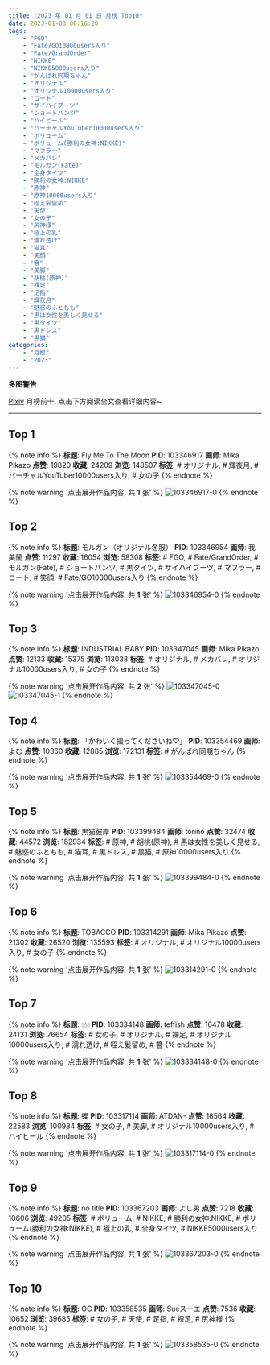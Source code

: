 ```yaml
---
title: "2023 年 01 月 01 日 月榜 Top10"
date: 2023-01-03 06:16:20
tags:
    - "FGO"
    - "Fate/GO10000users入り"
    - "Fate/GrandOrder"
    - "NIKKE"
    - "NIKKE5000users入り"
    - "がんばれ同期ちゃん"
    - "オリジナル"
    - "オリジナル10000users入り"
    - "コート"
    - "サイハイブーツ"
    - "ショートパンツ"
    - "ハイヒール"
    - "バーチャルYouTuber10000users入り"
    - "ボリューム"
    - "ボリューム(勝利の女神:NIKKE)"
    - "マフラー"
    - "メカバレ"
    - "モルガン(Fate)"
    - "全身タイツ"
    - "勝利の女神:NIKKE"
    - "原神"
    - "原神10000users入り"
    - "咥え髪留め"
    - "天使"
    - "女の子"
    - "尻神様"
    - "極上の乳"
    - "濡れ透け"
    - "猫耳"
    - "笑顔"
    - "簪"
    - "美脚"
    - "胡桃(原神)"
    - "裸足"
    - "足指"
    - "輝夜月"
    - "魅惑のふともも"
    - "黒は女性を美しく見せる"
    - "黒タイツ"
    - "黒ドレス"
    - "黒猫"
categories:
    - "月榜"
    - "2023"
---
```


<i class="fa fa-triangle-exclamation"></i>**多图警告**<i class="fa fa-triangle-exclamation"></i>

[Pixiv](https://www.pixiv.net/) 月榜前十, 点击下方阅读全文查看详细内容~

<!-- more -->

---

## Top 1

{% note info %}
**标题**: Fly Me To The Moon
**PID**: 103346917 **画师**: Mika Pikazo
**点赞**: 19820 **收藏**: 24209 **浏览**: 148507
**标签**: # オリジナル, # 輝夜月, # バーチャルYouTuber10000users入り, # 女の子
{% endnote %}

{% note warning '点击展开作品内容, 共 **1** 张' %}
![103346917-0](https://i.pixiv.re/img-original/img/2022/12/05/00/00/02/103346917_p0.png)
{% endnote %}

## Top 2

{% note info %}
**标题**: モルガン（オリジナル冬服）
**PID**: 103346954 **画师**: 我美蘭
**点赞**: 11297 **收藏**: 16054 **浏览**: 58308
**标签**: # FGO, # Fate/GrandOrder, # モルガン(Fate), # ショートパンツ, # 黒タイツ, # サイハイブーツ, # マフラー, # コート, # 笑顔, # Fate/GO10000users入り
{% endnote %}

{% note warning '点击展开作品内容, 共 **1** 张' %}
![103346954-0](https://i.pixiv.re/img-original/img/2022/12/05/00/00/07/103346954_p0.jpg)
{% endnote %}

## Top 3

{% note info %}
**标题**: INDUSTRIAL BABY
**PID**: 103347045 **画师**: Mika Pikazo
**点赞**: 12133 **收藏**: 15375 **浏览**: 113038
**标签**: # オリジナル, # メカバレ, # オリジナル10000users入り, # 女の子
{% endnote %}

{% note warning '点击展开作品内容, 共 **2** 张' %}
![103347045-0](https://i.pixiv.re/img-original/img/2022/12/05/00/00/17/103347045_p0.png)
![103347045-1](https://i.pixiv.re/img-original/img/2022/12/05/00/00/17/103347045_p1.png)
{% endnote %}

## Top 4

{% note info %}
**标题**: 「かわいく撮ってくださいね♡」
**PID**: 103354469 **画师**: よむ
**点赞**: 10360 **收藏**: 12885 **浏览**: 172131
**标签**: # がんばれ同期ちゃん
{% endnote %}

{% note warning '点击展开作品内容, 共 **1** 张' %}
![103354469-0](https://i.pixiv.re/img-original/img/2022/12/05/08/04/05/103354469_p0.png)
{% endnote %}

## Top 5

{% note info %}
**标题**: 黒猫彼岸
**PID**: 103399484 **画师**: torino
**点赞**: 32474 **收藏**: 44572 **浏览**: 182934
**标签**: # 原神, # 胡桃(原神), # 黒は女性を美しく見せる, # 魅惑のふともも, # 猫耳, # 黒ドレス, # 黒猫, # 原神10000users入り
{% endnote %}

{% note warning '点击展开作品内容, 共 **1** 张' %}
![103399484-0](https://i.pixiv.re/img-original/img/2022/12/07/00/00/12/103399484_p0.jpg)
{% endnote %}

## Top 6

{% note info %}
**标题**: TOBACCO
**PID**: 103314291 **画师**: Mika Pikazo
**点赞**: 21302 **收藏**: 26520 **浏览**: 135593
**标签**: # オリジナル, # オリジナル10000users入り, # 女の子
{% endnote %}

{% note warning '点击展开作品内容, 共 **1** 张' %}
![103314291-0](https://i.pixiv.re/img-original/img/2022/12/04/00/00/03/103314291_p0.png)
{% endnote %}

## Top 7

{% note info %}
**标题**: 💧💧💧
**PID**: 103334148 **画师**: teffish
**点赞**: 16478 **收藏**: 24131 **浏览**: 76654
**标签**: # 女の子, # オリジナル, # 裸足, # オリジナル10000users入り, # 濡れ透け, # 咥え髪留め, # 簪
{% endnote %}

{% note warning '点击展开作品内容, 共 **1** 张' %}
![103334148-0](https://i.pixiv.re/img-original/img/2022/12/04/17/40/55/103334148_p0.jpg)
{% endnote %}

## Top 8

{% note info %}
**标题**: 蝶
**PID**: 103317114 **画师**: ATDAN-
**点赞**: 16564 **收藏**: 22583 **浏览**: 100984
**标签**: # 女の子, # 美脚, # オリジナル10000users入り, # ハイヒール
{% endnote %}

{% note warning '点击展开作品内容, 共 **1** 张' %}
![103317114-0](https://i.pixiv.re/img-original/img/2022/12/04/03/08/43/103317114_p0.jpg)
{% endnote %}

## Top 9

{% note info %}
**标题**: no title
**PID**: 103367203 **画师**: よし男
**点赞**: 7218 **收藏**: 10606 **浏览**: 49205
**标签**: # ボリューム, # NIKKE, # 勝利の女神:NIKKE, # ボリューム(勝利の女神:NIKKE), # 極上の乳, # 全身タイツ, # NIKKE5000users入り
{% endnote %}

{% note warning '点击展开作品内容, 共 **1** 张' %}
![103367203-0](https://i.pixiv.re/img-original/img/2022/12/05/20/44/24/103367203_p0.jpg)
{% endnote %}

## Top 10

{% note info %}
**标题**: OC
**PID**: 103358535 **画师**: Sueスーエ
**点赞**: 7536 **收藏**: 10652 **浏览**: 39685
**标签**: # 女の子, # 天使, # 足指, # 裸足, # 尻神様
{% endnote %}

{% note warning '点击展开作品内容, 共 **1** 张' %}
![103358535-0](https://i.pixiv.re/img-original/img/2022/12/05/13/28/57/103358535_p0.png)
{% endnote %}
